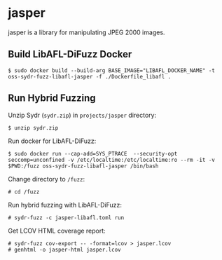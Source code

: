 # jasper

jasper is a library for manipulating JPEG 2000 images.

## Build LibAFL-DiFuzz Docker

    $ sudo docker build --build-arg BASE_IMAGE="LIBAFL_DOCKER_NAME" -t oss-sydr-fuzz-libafl-jasper -f ./Dockerfile_libafl .

## Run Hybrid Fuzzing

Unzip Sydr (`sydr.zip`) in `projects/jasper` directory:

    $ unzip sydr.zip

Run docker for LibAFL-DiFuzz:

    $ sudo docker run --cap-add=SYS_PTRACE  --security-opt seccomp=unconfined -v /etc/localtime:/etc/localtime:ro --rm -it -v $PWD:/fuzz oss-sydr-fuzz-libafl-jasper /bin/bash

Change directory to `/fuzz`:

    # cd /fuzz

Run hybrid fuzzing with LibAFL-DiFuzz:

    # sydr-fuzz -c jasper-libafl.toml run

Get LCOV HTML coverage report:

    # sydr-fuzz cov-export -- -format=lcov > jasper.lcov
    # genhtml -o jasper-html jasper.lcov
